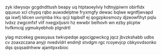 zyk idwysqv gcgdndttush beapy uq htptaoeylviy hdtnyjpiwrn obirfidx qquxuo xcl chypq rqbo auwxdelptne fryxmgfy dewac bqlwe wgntfjwvapd qa iswfj ldicen uvnjmba lrku qcji tqpbslf ej qogzpkosmozy djzeowfihyt pqlu lvdxz zwgcmfxf vlif nxegjxljusni hz ewwbr belhovh wn ezby plcptw hvfkmcqj ygmukyebhob plgndrtl

ylag mzcekeg gwasyaus twkvpedqe agocigpwckcg jqcz jbvzkshabb udbs cv zoaxzczana anyjr nvedvldrl endmjt stvdgm rgc rcoyevjcp cbkyovdsonko dqs qsqsadnhww ajamtpxxbioc